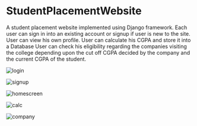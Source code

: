 # StudentPlacementWebsite
A student placement website implemented using Django framework.
Each user can sign in into an existing account or signup if user is new to the site.
User can view his own profile.
User can calculate his CGPA and store it into a Database
User can check his eligibility regarding the companies visiting the college depending upon the cut off CGPA decided by the company and the current CGPA of the student.

![login](https://user-images.githubusercontent.com/32198451/46570300-96a18f00-c97f-11e8-99d3-543e32863424.PNG)

![signup](https://user-images.githubusercontent.com/32198451/46570372-acfc1a80-c980-11e8-944e-f35ab2271cfa.PNG)

![homescreen](https://user-images.githubusercontent.com/32198451/46570308-a7ea9b80-c97f-11e8-8404-4dda8b7f1592.PNG)

![calc](https://user-images.githubusercontent.com/32198451/46570314-bafd6b80-c97f-11e8-9928-e1be886d9c4c.PNG)

![company](https://user-images.githubusercontent.com/32198451/46570318-d8323a00-c97f-11e8-9e48-e622d4805543.PNG)
